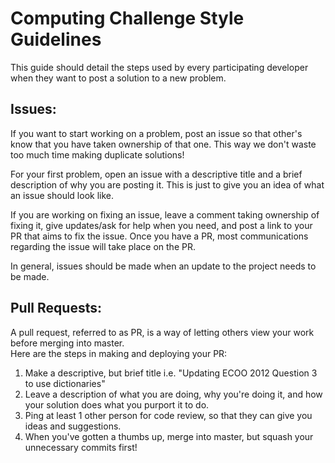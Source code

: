 # Computing Challenge Style Guidelines

This guide should detail the steps used by every participating developer
when they want to post a solution to a new problem.

## Issues:
If you want to start working on a problem, post an issue so that other's know that you have taken 
ownership of that one.  This way we don't waste too much time making duplicate solutions!

For your first problem, open an issue with a descriptive title and a 
brief description of why you are posting it.  This is just to give you an idea of 
what an issue should look like.  

If you are working on fixing an issue, leave a comment taking ownership of fixing it,
give updates/ask for help when you need, and post a link to your PR that aims to fix the issue.
Once you have a PR, most communications regarding the issue will take place on the PR.

In general, issues should be made when an update to the project needs to be made.  

## Pull Requests:
A pull request, referred to as PR, is a way of letting others view your work before merging into master.  
Here are the steps in making and deploying your PR:

1.  Make a descriptive, but brief title i.e. "Updating ECOO 2012 Question 3 to use dictionaries"
2.  Leave a description of what you are doing, why you're doing it, and how your solution does what you purport it to do.
3.  Ping at least 1 other person for code review, so that they can give you ideas and suggestions.
4.  When you've gotten a thumbs up, merge into master, but squash your unnecessary commits first!   
	
